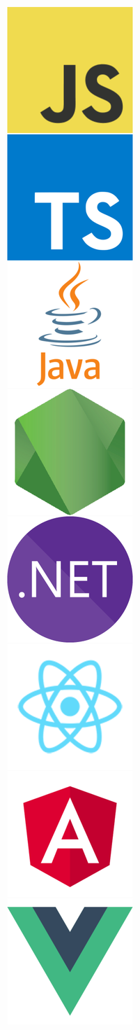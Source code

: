 [![JavaScript](https://raw.githubusercontent.com/github/explore/80688e429a7d4ef2fca1e82350fe8e3517d3494d/topics/javascript/javascript.png)](https://github.com/topics/javascript)
[![TypeScript](https://raw.githubusercontent.com/github/explore/6c6508f34230f0ac0d49e847a326429eefbfc030/topics/typescript/typescript.png)](https://github.com/topics/typescript)
[![Java](https://raw.githubusercontent.com/github/explore/5b3600551e122a3277c2c5368af2ad5725ffa9a1/topics/java/java.png)](https://github.com/topics/java)
[![NodeJS](https://raw.githubusercontent.com/github/explore/fd96fceccf8c42c99cbe29cf0f8dcc4736fcb85a/topics/nodejs/nodejs.png)](https://github.com/topics/nodejs)
[![.NET](https://raw.githubusercontent.com/github/explore/a92591a79a4ce31660058d7ccc66c79266931f61/topics/dotnet/dotnet.png)](https://github.com/topics/dotnet)
[![React-Native](https://raw.githubusercontent.com/github/explore/46beb428f6ba77f5de33ba7633402379aba5d92d/topics/react/react.png)](https://github.com/topics/react-native)
[![Angular](https://raw.githubusercontent.com/github/explore/80688e429a7d4ef2fca1e82350fe8e3517d3494d/topics/angular/angular.png)](https://github.com/topics/angular)
[![Vue](https://raw.githubusercontent.com/github/explore/80688e429a7d4ef2fca1e82350fe8e3517d3494d/topics/vue/vue.png)](https://github.com/topics/vue)
